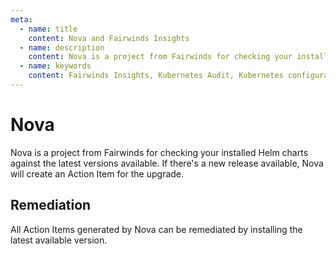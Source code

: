 ```yaml
---
meta:
  - name: title
    content: Nova and Fairwinds Insights
  - name: description
    content: Nova is a project from Fairwinds for checking your installed Helm charts against the latest versions available.
  - name: keywords
    content: Fairwinds Insights, Kubernetes Audit, Kubernetes configuration validation, open source, Release Watcher
---
```


# Nova
Nova is a project from Fairwinds for checking your
installed Helm charts against the latest versions available.
If there's a new release available, Nova will create an
Action Item for the upgrade.

## Remediation
All Action Items generated by Nova can be remediated by installing the latest
available version.

